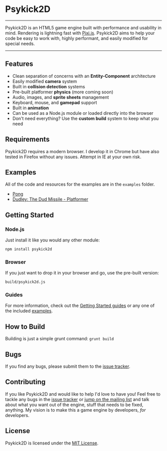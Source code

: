 # Psykick2D 

----------

Psykick2D is an HTML5 game engine built with performance and usability in mind. Rendering is lightning fast with [Pixi.js][1]. Psykick2D aims to help your code be easy to work with, highly performant, and easily modified for special needs.

----------

## Features

* Clean separation of concerns with an **Entity-Component** architecture
* Easily modified **camera** system
* Built in **collision detection** systems
* Pre-built platformer **physics** (more coming soon)
* Audio, images, and **sprite sheets** management
* Keyboard, mouse, and **gamepad** support
* Built in **animation**
* Can be used as a Node.js module or loaded directly into the browser
* Don't need everything? Use the **custom build** system to keep what you need

## Requirements

Psykick2D requires a modern browser. I develop it in Chrome but have also tested in Firefox without any issues. Attempt in IE at your own risk.

## Examples

All of the code and resources for the examples are in the `examples` folder.

* [Pong][2]
* [Dudley: The Dud Missile - Platformer][3]

## Getting Started

### Node.js

Just install it like you would any other module:
```bash
npm install psykick2d
```

### Browser

If you just want to drop it in your browser and go, use the pre-built version:
```bash
build/psykick2d.js
```

### Guides

For more information, check out the [Getting Started guides][8] or any 
one 
of the included [examples][4].

## How to Build

Building is just a simple grunt command: `grunt build`

## Bugs

If you find any bugs, please submit them to the [issue tracker][5].

## Contributing

If you like Psykick2D and would like to help I'd love to have you! Feel free to tackle any bugs in the [issue tracker][5] or [jump on the mailing list][6] and talk about what you want out of the engine, stuff that needs to be fixed, anything. My vision is to make this a game engine by developers, *for* developers.

## License

Psykick2D is licensed under the [MIT License][7].


  [1]: http://www.pixijs.com
  [2]: http://mcluck90.github.io/psykick2d/pong
  [3]: http://mcluck90.github.io/psykick2d/platformer
  [4]: https://github.com/MCluck90/psykick2d/tree/master/examples
  [5]: https://github.com/MCluck90/psykick2d/issues
  [6]: https://groups.google.com/forum/#!forum/psykick2d
  [7]: http://opensource.org/licenses/MIT
  [8]: http://mcluck90.github.io/psykick2d/guides/platformer
